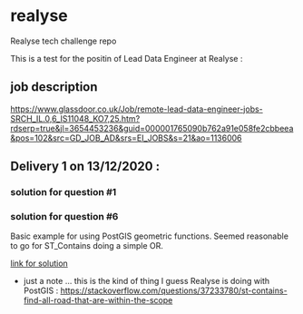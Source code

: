 # realyse
Realyse tech challenge repo

This is a test for the positin of Lead Data Engineer at Realyse :

## job description
https://www.glassdoor.co.uk/Job/remote-lead-data-engineer-jobs-SRCH_IL.0,6_IS11048_KO7,25.htm?rdserp=true&jl=3654453236&guid=000001765090b762a91e058fe2cbbeea&pos=102&src=GD_JOB_AD&srs=EI_JOBS&s=21&ao=1136006

## Delivery 1 on 13/12/2020 :

### solution for question #1

### solution for question #6

Basic example for using PostGIS geometric functions. Seemed reasonable to go for ST_Contains doing a simple OR.

[link for solution](sql/solution6.sql)

- just a note ... this is the kind of thing I guess Realyse is doing with PostGIS : https://stackoverflow.com/questions/37233780/st-contains-find-all-road-that-are-within-the-scope

